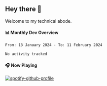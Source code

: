 ## Hey there 👋

Welcome to my technical abode.

#### 📊 Monthly Dev Overview
<!--START_SECTION:waka-->

```txt
From: 13 January 2024 - To: 11 February 2024

No activity tracked
```

<!--END_SECTION:waka-->

#### 🎧 Now Playing

[![spotify-github-profile](https://spotify-github-profile.vercel.app/api/view?uid=james2mid&cover_image=true&theme=natemoo-re)](https://open.spotify.com/user/james2mid?si=2b3baf2b09cb499e)
